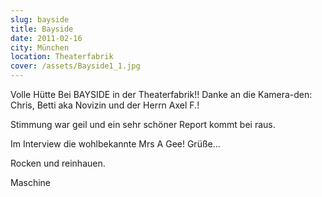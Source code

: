 ```yaml
---
slug: bayside
title: Bayside
date: 2011-02-16
city: München
location: Theaterfabrik
cover: /assets/Bayside1_1.jpg
---
```


Volle Hütte Bei BAYSIDE in der Theaterfabrik!! Danke an die Kamera-den: Chris, Betti aka Novizin und der Herrn Axel F.!

Stimmung war geil und ein sehr schöner Report kommt bei raus.

Im Interview die wohlbekannte Mrs A Gee! Grüße...

Rocken und reinhauen.

Maschine
